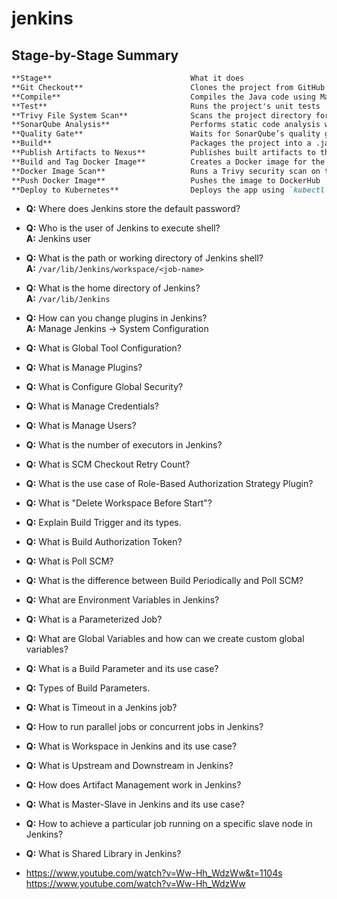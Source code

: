 # jenkins
## Stage-by-Stage Summary
```markdown
**Stage**                               What it does
**Git Checkout**                        Clones the project from GitHub (main branch) using credentials
**Compile**                             Compiles the Java code using Maven
**Test**                                Runs the project's unit tests
**Trivy File System Scan**              Scans the project directory for vulnerabilities (Trivy FS scan)
**SonarQube Analysis**                  Performs static code analysis with SonarQube
**Quality Gate**                        Waits for SonarQube’s quality gate result (pass/fail)
**Build**                               Packages the project into a .jar using Maven
**Publish Artifacts to Nexus**          Publishes built artifacts to the Nexus repository using Maven
**Build and Tag Docker Image**          Creates a Docker image for the app and tags it
**Docker Image Scan**                   Runs a Trivy security scan on the Docker image
**Push Docker Image**                   Pushes the image to DockerHub
**Deploy to Kubernetes**                Deploys the app using `kubectl apply` to a Kubernetes cluster
```
- **Q:** Where does Jenkins store the default password?
- **Q:** Who is the user of Jenkins to execute shell?  
  **A:** Jenkins user
- **Q:** What is the path or working directory of Jenkins shell?  
  **A:** `/var/lib/Jenkins/workspace/<job-name>`
- **Q:** What is the home directory of Jenkins?  
  **A:** `/var/lib/Jenkins`
- **Q:** How can you change plugins in Jenkins?  
  **A:** Manage Jenkins → System Configuration
- **Q:** What is Global Tool Configuration?
- **Q:** What is Manage Plugins?
- **Q:** What is Configure Global Security?
- **Q:** What is Manage Credentials?
- **Q:** What is Manage Users?
- **Q:** What is the number of executors in Jenkins?
- **Q:** What is SCM Checkout Retry Count?
- **Q:** What is the use case of Role-Based Authorization Strategy Plugin?
- **Q:** What is "Delete Workspace Before Start"?
- **Q:** Explain Build Trigger and its types.
- **Q:** What is Build Authorization Token?
- **Q:** What is Poll SCM?
- **Q:** What is the difference between Build Periodically and Poll SCM?
- **Q:** What are Environment Variables in Jenkins?
- **Q:** What is a Parameterized Job?
- **Q:** What are Global Variables and how can we create custom global variables?
- **Q:** What is a Build Parameter and its use case?
- **Q:** Types of Build Parameters.
- **Q:** What is Timeout in a Jenkins job?
- **Q:** How to run parallel jobs or concurrent jobs in Jenkins?
- **Q:** What is Workspace in Jenkins and its use case?
- **Q:** What is Upstream and Downstream in Jenkins?
- **Q:** How does Artifact Management work in Jenkins?
- **Q:** What is Master-Slave in Jenkins and its use case?
- **Q:** How to achieve a particular job running on a specific slave node in Jenkins?
- **Q:** What is Shared Library in Jenkins?
  
- https://www.youtube.com/watch?v=Ww-Hh_WdzWw&t=1104s
https://www.youtube.com/watch?v=Ww-Hh_WdzWw
